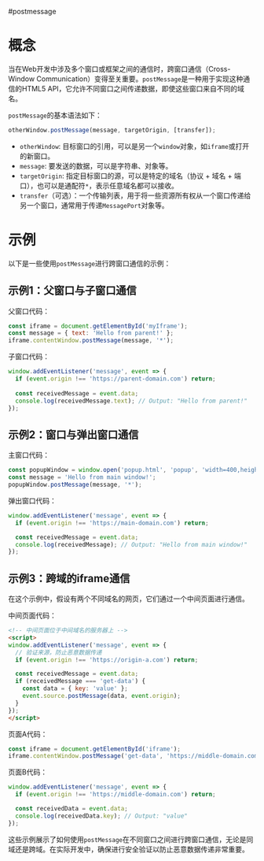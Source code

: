 #postmessage

# 概念

当在Web开发中涉及多个窗口或框架之间的通信时，跨窗口通信（Cross-Window Communication）变得至关重要。`postMessage`是一种用于实现这种通信的HTML5 API，它允许不同窗口之间传递数据，即使这些窗口来自不同的域名。

`postMessage`的基本语法如下：

```javascript
otherWindow.postMessage(message, targetOrigin, [transfer]);
```

- `otherWindow`: 目标窗口的引用，可以是另一个`window`对象，如`iframe`或打开的新窗口。
- `message`: 要发送的数据，可以是字符串、对象等。
- `targetOrigin`: 指定目标窗口的源，可以是特定的域名（协议 + 域名 + 端口），也可以是通配符`*`，表示任意域名都可以接收。
- `transfer`（可选）：一个传输列表，用于将一些资源所有权从一个窗口传递给另一个窗口，通常用于传递`MessagePort`对象等。

# 示例

以下是一些使用`postMessage`进行跨窗口通信的示例：

## **示例1：父窗口与子窗口通信**

父窗口代码：

```javascript
const iframe = document.getElementById('myIframe');
const message = { text: 'Hello from parent!' };
iframe.contentWindow.postMessage(message, '*');
```

子窗口代码：

```javascript
window.addEventListener('message', event => {
  if (event.origin !== 'https://parent-domain.com') return;
  
  const receivedMessage = event.data;
  console.log(receivedMessage.text); // Output: "Hello from parent!"
});
```

## **示例2：窗口与弹出窗口通信**

主窗口代码：

```javascript
const popupWindow = window.open('popup.html', 'popup', 'width=400,height=300');
const message = 'Hello from main window!';
popupWindow.postMessage(message, '*');
```

弹出窗口代码：

```javascript
window.addEventListener('message', event => {
  if (event.origin !== 'https://main-domain.com') return;

  const receivedMessage = event.data;
  console.log(receivedMessage); // Output: "Hello from main window!"
});
```

##  **示例3：跨域的iframe通信**

在这个示例中，假设有两个不同域名的网页，它们通过一个中间页面进行通信。

中间页面代码：

```html
<!-- 中间页面位于中间域名的服务器上 -->
<script>
window.addEventListener('message', event => {
  // 验证来源，防止恶意数据传递
  if (event.origin !== 'https://origin-a.com') return;

  const receivedMessage = event.data;
  if (receivedMessage === 'get-data') {
    const data = { key: 'value' };
    event.source.postMessage(data, event.origin);
  }
});
</script>
```

页面A代码：

```javascript
const iframe = document.getElementById('iframe');
iframe.contentWindow.postMessage('get-data', 'https://middle-domain.com');
```

页面B代码：

```javascript
window.addEventListener('message', event => {
  if (event.origin !== 'https://middle-domain.com') return;

  const receivedData = event.data;
  console.log(receivedData.key); // Output: "value"
});
```

这些示例展示了如何使用`postMessage`在不同窗口之间进行跨窗口通信，无论是同域还是跨域。在实际开发中，确保进行安全验证以防止恶意数据传递非常重要。